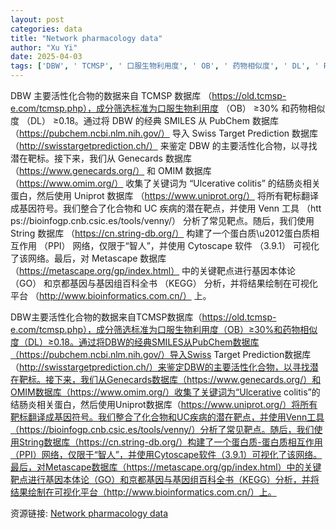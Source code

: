 ```yaml
---
layout: post
categories: data
title: "Network pharmacology data"
author: "Xu Yi"
date: 2025-04-03
tags: ['DBW', ' TCMSP', ' 口服生物利用度', ' OB', ' 药物相似度', ' DL', ' PubChem', ' Swiss Target Prediction', ' Genecards', ' OMIM', ' Ulcerative colitis', ' Uniprot', ' Venn', ' String', ' 蛋白质-蛋白质相互作用', ' PPI', ' Cytoscape', ' Metascape', ' 基因本体论', ' GO', ' 京都基因与基因组百科全书', ' KEGG']
---
```


DBW 主要活性化合物的数据来自 TCMSP 数据库 （https://old.tcmsp-e.com/tcmsp.php），成分筛选标准为口服生物利用度 （OB） ≥30% 和药物相似度 （DL） ≥0.18。通过将 DBW 的经典 SMILES 从 PubChem 数据库 （https://pubchem.ncbi.nlm.nih.gov/） 导入 Swiss Target Prediction 数据库 （http://swisstargetprediction.ch/） 来鉴定 DBW 的主要活性化合物，以寻找潜在靶标。接下来，我们从 Genecards 数据库 （https://www.genecards.org/） 和 OMIM 数据库 （https://www.omim.org/） 收集了关键词为 “Ulcerative colitis” 的结肠炎相关蛋白，然后使用 Uniprot 数据库 （https://www.uniprot.org/） 将所有靶标翻译成基因符号。我们整合了化合物和 UC 疾病的潜在靶点，并使用 Venn 工具 （htt ps://bioinfogp.cnb.csic.es/tools/venny/） 分析了常见靶点。随后，我们使用 String 数据库 （https://cn.string-db.org/） 构建了一个蛋白质\u2012蛋白质相互作用 （PPI） 网络，仅限于“智人”，并使用 Cytoscape 软件 （3.9.1） 可视化了该网络。最后，对 Metascape 数据库 （https://metascape.org/gp/index.html） 中的关键靶点进行基因本体论 （GO） 和京都基因与基因组百科全书 （KEGG） 分析，并将结果绘制在可视化平台 （http://www.bioinformatics.com.cn/） 上。

DBW主要活性化合物的数据来自TCMSP数据库（https://old.tcmsp-e.com/tcmsp.php），成分筛选标准为口服生物利用度（OB）≥30%和药物相似度（DL）≥0.18。通过将DBW的经典SMILES从PubChem数据库（https://pubchem.ncbi.nlm.nih.gov/）导入Swiss Target Prediction数据库（http://swisstargetprediction.ch/）来鉴定DBW的主要活性化合物，以寻找潜在靶标。接下来，我们从Genecards数据库（https://www.genecards.org/）和OMIM数据库（https://www.omim.org/）收集了关键词为“Ulcerative colitis”的结肠炎相关蛋白，然后使用Uniprot数据库（https://www.uniprot.org/）将所有靶标翻译成基因符号。我们整合了化合物和UC疾病的潜在靶点，并使用Venn工具（https://bioinfogp.cnb.csic.es/tools/venny/）分析了常见靶点。随后，我们使用String数据库（https://cn.string-db.org/）构建了一个蛋白质-蛋白质相互作用（PPI）网络，仅限于“智人”，并使用Cytoscape软件（3.9.1）可视化了该网络。最后，对Metascape数据库（https://metascape.org/gp/index.html）中的关键靶点进行基因本体论（GO）和京都基因与基因组百科全书（KEGG）分析，并将结果绘制在可视化平台（http://www.bioinformatics.com.cn/）上。

资源链接: [Network pharmacology data](https://doi.org/10.57760/sciencedb.22955)
